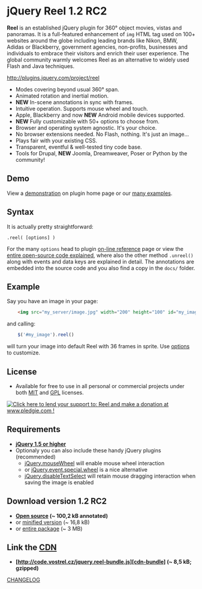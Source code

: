 
jQuery Reel 1.2 RC2
===================

**Reel** is an established jQuery plugin for 360° object movies, vistas and panoramas. It is a full-featured enhancement of `img` HTML tag used on 100+ websites around the globe including leading brands like Nikon, BMW, Adidas or Blackberry, government agencies, non-profits, businesses and individuals to embrace their visitors and enrich their user experience. The global community warmly welcomes Reel as an alternative to widely used Flash and Java techniques.

<http://plugins.jquery.com/project/reel>

* Modes covering beyond usual 360° span.
* Animated rotation and inertial motion.
* **NEW** In-scene annotations in sync with frames.
* Intuitive operation. Supports mouse wheel and touch.
* Apple, Blackberry and now **NEW** Android mobile devices supported.
* **NEW** Fully customizable with 50+ options to choose from.
* Browser and operating system agnostic. It's your choice.
* No browser extensions needed. No Flash, nothing. It's just an image...
* Plays fair with your existing CSS.
* Transparent, eventful & well-tested tiny code base.
* Tools for Drupal, **NEW** Joomla, Dreamweaver, Poser or Python by the community!

Demo
----
View a [demonstration][demo] on plugin home page or our [many examples][examples].

Syntax
------
It is actually pretty straightforward:

    .reel( [options] )

For the many `options` head to plugin [on-line reference][options] page or view the [entire open-source code explained][docs], where also the other method `.unreel()` along with events and data keys are explained in detail. The annotations are embedded into the source code and you also find a copy in the `docs/` folder.

Example
-------

Say you have an image in your page:

```html
    <img src="my_server/image.jpg" width="200" height="100" id="my_image">
```

and calling:

```js
    $('#my_image').reel()
```

will turn your image into default Reel with 36 frames in sprite. Use [options][options] to customize.

License
-------
* Available for free to use in all personal or commercial projects under both [MIT][license-mit] and [GPL][license-gpl] licenses.

<a href='http://www.pledgie.com/campaigns/9596'><img alt='Click here to lend your support to: Reel and make a donation at www.pledgie.com !' src='http://www.pledgie.com/campaigns/9596.png?skin_name=chrome' border='0' /></a>

Requirements
------------
* **[jQuery 1.5 or higher][jquery]**
* Optionaly you can also include these handy jQuery plugins (recommended)
    * [jQuery.mouseWheel][mousewheel] will enable mouse wheel interaction
    * or [jQuery.event.special.wheel][wheel] is a nice alternative
    * [jQuery.disableTextSelect][disabletextselect] will retain mouse dragging interaction when saving the image is enabled

Download version 1.2 RC2
------------------------
* **[Open source][source] (~ 100,2 kB annotated)**
* or [minified version][min] (~ 16,8 kB)
* or [entire package][zip] (~ 3 MB)

Link the [CDN][cdn]
----------------------------
* **[http://code.vostrel.cz/jquery.reel-bundle.js][cdn-bundle] (~ 8,5 kB; gzipped)**

[CHANGELOG][changelog]

[demo]: http://jquery.vostrel.cz/reel#demo
[docs]: http://test.vostrel.cz/jquery.reel/docs/jquery.reel.html
[examples]: http://test.vostrel.cz/jquery.reel/example
[options]: http://jquery.vostrel.cz/reel#options
[changelog]: http://github.com/pisi/Reel/blob/v1.2rc2/CHANGELOG.markdown
[license-mit]: http://github.com/pisi/Reel/blob/master/MIT-LICENSE.txt
[license-gpl]: http://github.com/pisi/Reel/blob/master/GPL-LICENSE.txt
[jquery]: http://www.jquery.com/
[disabletextselect]: http://www.jdempster.com/category/jquery/disabletextselect/
[mousewheel]: http://github.com/brandonaaron/jquery-mousewheel
[wheel]: http://blog.threedubmedia.com/2008/08/eventspecialwheel.html
[source]: http://github.com/pisi/Reel/raw/v1.2rc2/jquery.reel.js
[min]: http://github.com/pisi/Reel/raw/v1.2rc2/jquery.reel-min.js
[zip]: http://github.com/pisi/Reel/zipball/v1.2rc2
[iphone-test]: http://www.youtube.com/watch?v=R0hiYmVre6s
[cdn]: http://wiki.github.com/pisi/Reel/cdn
[cdn-bundle]: http://code.vostrel.cz/jquery.reel-bundle.js
